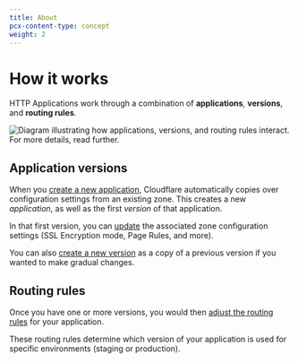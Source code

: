```yaml
---
title: About
pcx-content-type: concept
weight: 2
---
```


# How it works

HTTP Applications work through a combination of **applications**, **versions**, and **routing rules**.

![Diagram illustrating how applications, versions, and routing rules interact. For more details, read further.](/http-applications/static/http-application-version-flow.png)

## Application versions

When you [create a new application](/http-applications/how-to/manage-applications-and-versions/#create-new-http-application), Cloudflare automatically copies over configuration settings from an existing zone. This creates a new *application*, as well as the first *version* of that application.

In that first version, you can [update](/http-applications/how-to/manage-applications-and-versions/#edit-a-version) the associated zone configuration settings (SSL Encryption mode, Page Rules, and more). 

You can also [create a new version](/http-applications/how-to/manage-applications-and-versions/#create-new-version-of-application) as a copy of a previous version if you wanted to make gradual changes.

## Routing rules

Once you have one or more versions, you would then [adjust the routing rules](/http-applications/how-to/manage-routing-rules/#update-routing-rules) for your application.

These routing rules determine which version of your application is used for specific environments (staging or production).